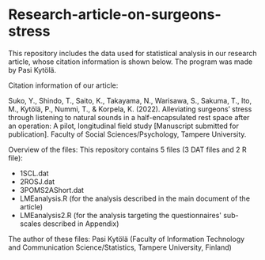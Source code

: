 # Research-article-on-surgeons-stress
This repository includes the data used for statistical analysis in our research article, whose citation information is shown below. The program was made by Pasi Kytölä.

Citation information of our article:

Suko, Y., Shindo, T., Saito, K., Takayama, N., Warisawa, S., Sakuma, T., Ito, M., Kytölä, P., Nummi, T., & Korpela, K. (2022). Alleviating surgeons’ stress through listening to natural sounds in a half-encapsulated rest space after an operation: A pilot, longitudinal field study [Manuscript submitted for publication]. Faculty of Social Sciences/Psychology, Tampere University.

Overview of the files:
This repository contains 5 files (3 DAT files and 2 R file):
- 1SCL.dat
- 2ROSJ.dat
- 3POMS2AShort.dat
- LMEanalysis.R (for the analysis described in the main document of the article)
- LMEanalysis2.R (for the analysis targeting the questionnaires' sub-scales described in Appendix)

The author of these files: Pasi Kytölä (Faculty of Information Technology and Communication Science/Statistics, Tampere University, Finland)
